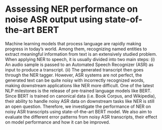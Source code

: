# Assessing NER performance on noise ASR output using state-of-the-art BERT
 Machine learning models that process language are rapidly making progress in today’s world. Among them, recognizing named entities to extract meaningful information from text is an extensively studied problem. When applying NER to speech, it is usually divided into two main steps: (i) An audio sample is passed to an Automated Speech Recognizer (ASR) as input to produce a transcript. (ii) The generated transcript then goes through the NER tagger. However, ASR systems are not perfect, the generated text can be quite noisy with incorrectly recognized words, making downstream applications like NER more difficult. One of the latest NLP milestones is the release of pre-trained language models like BERT. Since BERT is trained on canonical data (i.e. Book Corpus, and Wikipedia), their ability to handle noisy ASR data on downstream tasks like NER is still an open question. Therefore, we investigate the performance of NER on noisy ASR transcripts using state-of-the-art BERT model. We also aim to evaluate the different error patterns from noisy ASR transcripts, their effect on model performance and how it can be improved.
